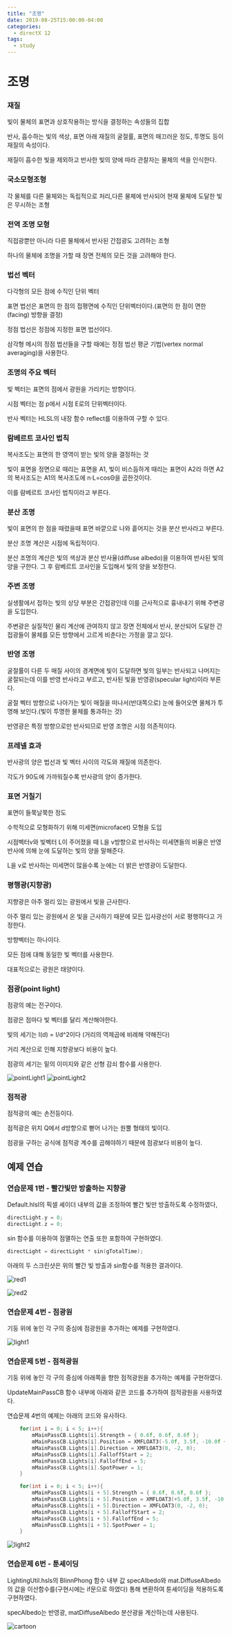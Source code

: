 ```yaml
---
title: "조명"
date: 2019-08-25T15:00:00-04:00
categories:
  - directX 12
tags:
  - study
---
```


# 조명

### 재질
빛이 물체의 표면과 상호작용하는 방식을 결정하는 속성들의 집합

반사, 흡수하는 빛의 색상, 표면 아래 재질의 굴절률, 표면의 매끄러운 정도, 투명도 등이 재질의 속성이다.

재질이 흡수한 빛을 제외하고 반사한 빛의 양에 따라 관찰자는 물체의 색을 인식한다.

### 국소모형조형
각 물체를 다른 물체와는 독립적으로 처리,다른 물체에 반사되어 현재 물체에 도달한 빛은 무시하는 조형

### 전역 조명 모형
직접광뿐만 아니라 다른 물체에서 반사된 간접광도 고려하는 조형

하나의 물체에 조명을 가할 때 장면 전체의 모든 것을 고려해야 한다.

### 법선 벡터
다각형의 모든 점에 수직인 단위 벡터

표면 법선은 표면의 한 점의 접평면에 수직인 단위벡터이다.(표면의 한 점이 면한(facing) 방향을 결정)

정점 법선은 정점에 지정한 표면 법선이다.

삼각형 메시의 정점 법선들을 구할 때에는 정점 법선 평균 기법(vertex normal averaging)을 사용한다.

### 조명의 주요 벡터
빛 벡터는 표면의 점에서 광원을 가리키는 방향이다.

시점 벡터는 점 p에서 시점 E로의 단위벡터이다.

반사 벡터는 HLSL의 내장 함수 reflect를 이용하여 구할 수 있다.

### 람베르트 코사인 법칙
복사조도는 표면의 한 영역이 받는 빛의 양을 결정하는 것

빛이 표면을 정면으로 때리는 표면을 A1, 빛이 비스듬하게 때리는 표면이 A2라 하면 A2의 복사조도는 A1의 복사조도에 n·L=cosΘ을 곱한것이다.

이를 람베르트 코사인 법칙이라고 부른다.

### 분산 조명
빛이 표면의 한 점을 때렸을때 표면 바깥으로 나와 흩어지는 것을 분산 반사라고 부른다.

분산 조명 계산은 시점에 독립적이다.

분산 조명의 계산은 빛의 색상과 분산 반사율(diffuse albedo)을 이용하여 반사된 빛의 양을 구한다. 그 후 람베르트 코사인을 도입해서 빛의 양을 보정한다.

### 주변 조명
실생활에서 접하는 빛의 상당 부분은 간접광인데 이를 근사적으로 흉내내기 위해 주변광을 도입한다.

주변광은 실질적인 물리 계산에 관여하지 않고 장면 전체에서 반사, 분산되어 도달한 간접광들이 물체를 모든 방향에서 고르게 비춘다는 가정을 깔고 있다.

### 반영 조명
굴절률이 다른 두 매질 사이의 경계면에 빛이 도달하면 빛의 일부는 반사되고 나머지는 굴절되는데 이를 반영 반사라고 부르고, 반사된 빛을 반영광(specular light)이라 부른다.

굴절 벡터 방향으로 나아가는 빛이 매질을 떠나서(반대쪽으로) 눈에 들어오면 물체가 투명해 보인다.(빛이 투명한 물체를 통과하는 것)

반영광은 특정 방향으로만 반사되므로 반영 조명은 시점 의존적이다.

### 프레넬 효과
반사광의 양은 법선과 빛 벡터 사이의 각도와 재질에 의존한다.

각도가 90도에 가까워질수록 반사광의 양이 증가한다.

### 표면 거칠기
표면이 들쭉날쭉한 정도

수학적으로 모형화하기 위해 미세면(microfacet) 모형을 도입

시점벡터v와 빛벡터 L이 주어졌을 때 L을 v방향으로 반사하는 미세면들의 비율은 반영 반사에 의해 눈에 도달하는 빛의 양을 말해준다.

L을 v로 반사하는 미세면이 많을수록 눈에는 더 밝은 반영광이 도달한다.

### 평행광(지향광)
지향광은 아주 멀리 있는 광원에서 빛을 근사한다.

아주 멀리 있는 광원에서 온 빛을 근사하기 때문에 모든 입사광선이 서로 평행하다고 가정한다.

방향벡터는 하나이다.

모든 점에 대해 동일한 빛 벡터를 사용한다.

대표적으로는 광원은 태양이다.

### 점광(point light)
점광의 예는 전구이다.

점광은 점마다 빛 벡터를 달리 계산해야한다.

빛의 세기는 I(d) = I/d^2이다 (거리의 역제곱에 비례해 약해진다)

거리 계산으로 인해 지향광보다 비용이 높다.

점광의 세기는 밑의 이미지와 같은 선형 감쇠 함수를 사용한다.

![pointLight1](/assets/images/2019-08-29_01.jpg)
![pointLight2](/assets/images/2019-08-29_02.jpg)

### 점적광
점적광의 예는 손전등이다.

점적광은 위치 Q에서 d방향으로 뻗어 나가는 원뿔 형태의 빛이다.

점광을 구하는 공식에 점적광 계수를 곱해야하기 때문에 점광보다 비용이 높다.

## 예제 연습

### 연습문제 1번 - 빨간빛만 방출하는 지향광
Default.hlsl의 픽셀 셰이더 내부의 값을 조정하여 빨간 빛만 방출하도록 수정하였다,

```c++
directLight.y = 0;
directLight.z = 0;
```

sin 함수를 이용하여 점멸하는 연출 또한 포함하여 구현하였다.
 ```c++
 directLight = directLight * sin(gTotalTime);
 ```
 
아래의 두 스크린샷은 위의 빨간 빛 방출과 sin함수를 적용한 결과이다.
 
![red1](/assets/images/2019-08-25_01.jpg)

![red2](/assets/images/2019-08-25_02.jpg)

### 연습문제 4번 - 점광원 
기둥 위에 놓인 각 구의 중심에 점광원을 추가하는 예제를 구현하였다.

![light1](/assets/images/2019-08-25_03.jpg)

### 연습문제 5번 - 점적광원
기둥 위에 놓인 각 구의 중심에 아래쪽을 향한 점적광원을 추가하는 예제를 구현하였다.

UpdateMainPassCB 함수 내부에 아래와 같은 코드를 추가하여 점적광원을 사용하였다.

연습문제 4번의 예제는 아래의 코드와 유사하다.

```c++
	for(int i = 0; i < 5; i++){
		mMainPassCB.Lights[i].Strength = { 0.6f, 0.6f, 0.6f };
		mMainPassCB.Lights[i].Position = XMFLOAT3(-5.0f, 3.5f, -10.0f + i * 5.0f);
		mMainPassCB.Lights[i].Direction = XMFLOAT3(0, -2, 0);
		mMainPassCB.Lights[i].FalloffStart = 2;
		mMainPassCB.Lights[i].FalloffEnd = 5;
		mMainPassCB.Lights[i].SpotPower = 1;
	}

	for(int i = 0; i < 5; i++){
		mMainPassCB.Lights[i + 5].Strength = { 0.6f, 0.6f, 0.6f };
		mMainPassCB.Lights[i + 5].Position = XMFLOAT3(+5.0f, 3.5f, -10.0f + i * 5.0f);
		mMainPassCB.Lights[i + 5].Direction = XMFLOAT3(0, -2, 0);
		mMainPassCB.Lights[i + 5].FalloffStart = 2;
		mMainPassCB.Lights[i + 5].FalloffEnd = 5;
		mMainPassCB.Lights[i + 5].SpotPower = 1;
	}
```

![light2](/assets/images/2019-08-25_04.jpg)

### 연습문제 6번 - 툰셰이딩
LightingUtil.hsls의 BlinnPhong 함수 내부 값 specAlbedo와 mat.DiffuseAlbedo의 값을 이산함수를(구현시에는 if문으로 하였다) 통해 변환하여 툰셰이딩을 적용하도록 구현하였다.

specAlbedo는 반영광, matDiffuseAlbedo 분산광을 계산하는데 사용된다.

![cartoon](/assets/images/2019-08-27_01.jpg)
